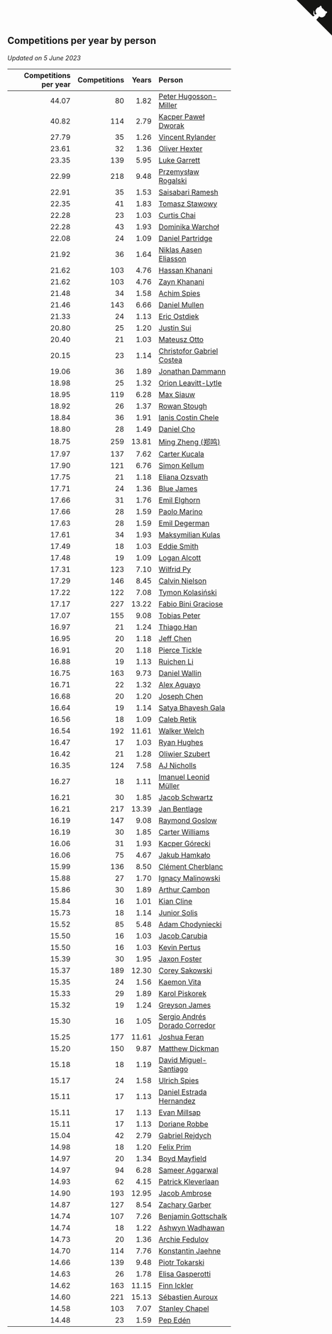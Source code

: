 ## Competitions per year by person

*Updated on  5 June 2023*

| Competitions per year | Competitions | Years | Person |
| ---: | ---: | ---: | :--- |
| 44.07 | 80 | 1.82 | [Peter Hugosson-Miller](https://www.worldcubeassociation.org/persons/2021HUGO01) |
| 40.82 | 114 | 2.79 | [Kacper Paweł Dworak](https://www.worldcubeassociation.org/persons/2020DWOR01) |
| 27.79 | 35 | 1.26 | [Vincent Rylander](https://www.worldcubeassociation.org/persons/2022RYLA01) |
| 23.61 | 32 | 1.36 | [Oliver Hexter](https://www.worldcubeassociation.org/persons/2022HEXT01) |
| 23.35 | 139 | 5.95 | [Luke Garrett](https://www.worldcubeassociation.org/persons/2017GARR05) |
| 22.99 | 218 | 9.48 | [Przemysław Rogalski](https://www.worldcubeassociation.org/persons/2013ROGA02) |
| 22.91 | 35 | 1.53 | [Saisabari Ramesh](https://www.worldcubeassociation.org/persons/2021RAME01) |
| 22.35 | 41 | 1.83 | [Tomasz Stawowy](https://www.worldcubeassociation.org/persons/2021STAW01) |
| 22.28 | 23 | 1.03 | [Curtis Chai](https://www.worldcubeassociation.org/persons/2022CHAI02) |
| 22.28 | 43 | 1.93 | [Dominika Warchoł](https://www.worldcubeassociation.org/persons/2021WARC01) |
| 22.08 | 24 | 1.09 | [Daniel Partridge](https://www.worldcubeassociation.org/persons/2022PART02) |
| 21.92 | 36 | 1.64 | [Niklas Aasen Eliasson](https://www.worldcubeassociation.org/persons/2021ELIA01) |
| 21.62 | 103 | 4.76 | [Hassan Khanani](https://www.worldcubeassociation.org/persons/2018KHAN26) |
| 21.62 | 103 | 4.76 | [Zayn Khanani](https://www.worldcubeassociation.org/persons/2018KHAN28) |
| 21.48 | 34 | 1.58 | [Achim Spies](https://www.worldcubeassociation.org/persons/2021SPIE01) |
| 21.46 | 143 | 6.66 | [Daniel Mullen](https://www.worldcubeassociation.org/persons/2016MULL04) |
| 21.33 | 24 | 1.13 | [Eric Ostdiek](https://www.worldcubeassociation.org/persons/2022OSTD01) |
| 20.80 | 25 | 1.20 | [Justin Sui](https://www.worldcubeassociation.org/persons/2022SUIJ01) |
| 20.40 | 21 | 1.03 | [Mateusz Otto](https://www.worldcubeassociation.org/persons/2022OTTO01) |
| 20.15 | 23 | 1.14 | [Christofor Gabriel Costea](https://www.worldcubeassociation.org/persons/2022COST03) |
| 19.06 | 36 | 1.89 | [Jonathan Dammann](https://www.worldcubeassociation.org/persons/2021DAMM01) |
| 18.98 | 25 | 1.32 | [Orion Leavitt-Lytle](https://www.worldcubeassociation.org/persons/2022LEAV01) |
| 18.95 | 119 | 6.28 | [Max Siauw](https://www.worldcubeassociation.org/persons/2017SIAU02) |
| 18.92 | 26 | 1.37 | [Rowan Stough](https://www.worldcubeassociation.org/persons/2022STOU01) |
| 18.84 | 36 | 1.91 | [Ianis Costin Chele](https://www.worldcubeassociation.org/persons/2021CHEL01) |
| 18.80 | 28 | 1.49 | [Daniel Cho](https://www.worldcubeassociation.org/persons/2021CHOD01) |
| 18.75 | 259 | 13.81 | [Ming Zheng (郑鸣)](https://www.worldcubeassociation.org/persons/2009ZHEN11) |
| 17.97 | 137 | 7.62 | [Carter Kucala](https://www.worldcubeassociation.org/persons/2015KUCA01) |
| 17.90 | 121 | 6.76 | [Simon Kellum](https://www.worldcubeassociation.org/persons/2016KELL12) |
| 17.75 | 21 | 1.18 | [Eliana Ozsvath](https://www.worldcubeassociation.org/persons/2022OZSV01) |
| 17.71 | 24 | 1.36 | [Blue James](https://www.worldcubeassociation.org/persons/2022JAME01) |
| 17.66 | 31 | 1.76 | [Emil Elghorn](https://www.worldcubeassociation.org/persons/2021ELGH01) |
| 17.66 | 28 | 1.59 | [Paolo Marino](https://www.worldcubeassociation.org/persons/2021MARI04) |
| 17.63 | 28 | 1.59 | [Emil Degerman](https://www.worldcubeassociation.org/persons/2021DEGE01) |
| 17.61 | 34 | 1.93 | [Maksymilian Kulas](https://www.worldcubeassociation.org/persons/2021KULA02) |
| 17.49 | 18 | 1.03 | [Eddie Smith](https://www.worldcubeassociation.org/persons/2022SMIT20) |
| 17.48 | 19 | 1.09 | [Logan Alcott](https://www.worldcubeassociation.org/persons/2022ALCO02) |
| 17.31 | 123 | 7.10 | [Wilfrid Py](https://www.worldcubeassociation.org/persons/2016PYWI01) |
| 17.29 | 146 | 8.45 | [Calvin Nielson](https://www.worldcubeassociation.org/persons/2014NIEL03) |
| 17.22 | 122 | 7.08 | [Tymon Kolasiński](https://www.worldcubeassociation.org/persons/2016KOLA02) |
| 17.17 | 227 | 13.22 | [Fabio Bini Graciose](https://www.worldcubeassociation.org/persons/2010GRAC02) |
| 17.07 | 155 | 9.08 | [Tobias Peter](https://www.worldcubeassociation.org/persons/2014PETE03) |
| 16.97 | 21 | 1.24 | [Thiago Han](https://www.worldcubeassociation.org/persons/2022HANT01) |
| 16.95 | 20 | 1.18 | [Jeff Chen](https://www.worldcubeassociation.org/persons/2022CHEN19) |
| 16.91 | 20 | 1.18 | [Pierce Tickle](https://www.worldcubeassociation.org/persons/2022TICK01) |
| 16.88 | 19 | 1.13 | [Ruichen Li](https://www.worldcubeassociation.org/persons/2022LIRU02) |
| 16.75 | 163 | 9.73 | [Daniel Wallin](https://www.worldcubeassociation.org/persons/2013WALL03) |
| 16.71 | 22 | 1.32 | [Alex Aguayo](https://www.worldcubeassociation.org/persons/2022AGUA01) |
| 16.68 | 20 | 1.20 | [Joseph Chen](https://www.worldcubeassociation.org/persons/2022CHEN16) |
| 16.64 | 19 | 1.14 | [Satya Bhavesh Gala](https://www.worldcubeassociation.org/persons/2022GALA03) |
| 16.56 | 18 | 1.09 | [Caleb Retik](https://www.worldcubeassociation.org/persons/2022RETI01) |
| 16.54 | 192 | 11.61 | [Walker Welch](https://www.worldcubeassociation.org/persons/2011WELC01) |
| 16.47 | 17 | 1.03 | [Ryan Hughes](https://www.worldcubeassociation.org/persons/2022HUGH04) |
| 16.42 | 21 | 1.28 | [Oliwier Szubert](https://www.worldcubeassociation.org/persons/2022SZUB01) |
| 16.35 | 124 | 7.58 | [AJ Nicholls](https://www.worldcubeassociation.org/persons/2015NICH04) |
| 16.27 | 18 | 1.11 | [Imanuel Leonid Müller](https://www.worldcubeassociation.org/persons/2022MULL02) |
| 16.21 | 30 | 1.85 | [Jacob Schwartz](https://www.worldcubeassociation.org/persons/2021SCHW01) |
| 16.21 | 217 | 13.39 | [Jan Bentlage](https://www.worldcubeassociation.org/persons/2010BENT01) |
| 16.19 | 147 | 9.08 | [Raymond Goslow](https://www.worldcubeassociation.org/persons/2014GOSL01) |
| 16.19 | 30 | 1.85 | [Carter Williams](https://www.worldcubeassociation.org/persons/2021WILL06) |
| 16.06 | 31 | 1.93 | [Kacper Górecki](https://www.worldcubeassociation.org/persons/2021GORE01) |
| 16.06 | 75 | 4.67 | [Jakub Hamkało](https://www.worldcubeassociation.org/persons/2018HAMK01) |
| 15.99 | 136 | 8.50 | [Clément Cherblanc](https://www.worldcubeassociation.org/persons/2014CHER05) |
| 15.88 | 27 | 1.70 | [Ignacy Malinowski](https://www.worldcubeassociation.org/persons/2021MALI02) |
| 15.86 | 30 | 1.89 | [Arthur Cambon](https://www.worldcubeassociation.org/persons/2021CAMB01) |
| 15.84 | 16 | 1.01 | [Kian Cline](https://www.worldcubeassociation.org/persons/2022CLIN01) |
| 15.73 | 18 | 1.14 | [Junior Solis](https://www.worldcubeassociation.org/persons/2022SOLI03) |
| 15.52 | 85 | 5.48 | [Adam Chodyniecki](https://www.worldcubeassociation.org/persons/2017CHOD02) |
| 15.50 | 16 | 1.03 | [Jacob Carubia](https://www.worldcubeassociation.org/persons/2022CARU02) |
| 15.50 | 16 | 1.03 | [Kevin Pertus](https://www.worldcubeassociation.org/persons/2022PERT01) |
| 15.39 | 30 | 1.95 | [Jaxon Foster](https://www.worldcubeassociation.org/persons/2021FOST01) |
| 15.37 | 189 | 12.30 | [Corey Sakowski](https://www.worldcubeassociation.org/persons/2011SAKO01) |
| 15.35 | 24 | 1.56 | [Kaemon Vita](https://www.worldcubeassociation.org/persons/2021VITA01) |
| 15.33 | 29 | 1.89 | [Karol Piskorek](https://www.worldcubeassociation.org/persons/2021PISK01) |
| 15.32 | 19 | 1.24 | [Greyson James](https://www.worldcubeassociation.org/persons/2022JAME02) |
| 15.30 | 16 | 1.05 | [Sergio Andrés Dorado Corredor](https://www.worldcubeassociation.org/persons/2022CORR05) |
| 15.25 | 177 | 11.61 | [Joshua Feran](https://www.worldcubeassociation.org/persons/2011FERA01) |
| 15.20 | 150 | 9.87 | [Matthew Dickman](https://www.worldcubeassociation.org/persons/2013DICK01) |
| 15.18 | 18 | 1.19 | [David Miguel-Santiago](https://www.worldcubeassociation.org/persons/2022MIGU02) |
| 15.17 | 24 | 1.58 | [Ulrich Spies](https://www.worldcubeassociation.org/persons/2021SPIE02) |
| 15.11 | 17 | 1.13 | [Daniel Estrada Hernandez](https://www.worldcubeassociation.org/persons/2022HERN07) |
| 15.11 | 17 | 1.13 | [Evan Millsap](https://www.worldcubeassociation.org/persons/2022MILL05) |
| 15.11 | 17 | 1.13 | [Doriane Robbe](https://www.worldcubeassociation.org/persons/2022ROBB03) |
| 15.04 | 42 | 2.79 | [Gabriel Rejdych](https://www.worldcubeassociation.org/persons/2020REJD01) |
| 14.98 | 18 | 1.20 | [Felix Prim](https://www.worldcubeassociation.org/persons/2022PRIM01) |
| 14.97 | 20 | 1.34 | [Boyd Mayfield](https://www.worldcubeassociation.org/persons/2022MAYF01) |
| 14.97 | 94 | 6.28 | [Sameer Aggarwal](https://www.worldcubeassociation.org/persons/2017AGGA01) |
| 14.93 | 62 | 4.15 | [Patrick Kleverlaan](https://www.worldcubeassociation.org/persons/2019KLEV01) |
| 14.90 | 193 | 12.95 | [Jacob Ambrose](https://www.worldcubeassociation.org/persons/2010AMBR01) |
| 14.87 | 127 | 8.54 | [Zachary Garber](https://www.worldcubeassociation.org/persons/2014GARB01) |
| 14.74 | 107 | 7.26 | [Benjamin Gottschalk](https://www.worldcubeassociation.org/persons/2016GOTT01) |
| 14.74 | 18 | 1.22 | [Ashwyn Wadhawan](https://www.worldcubeassociation.org/persons/2022WADH02) |
| 14.73 | 20 | 1.36 | [Archie Fedulov](https://www.worldcubeassociation.org/persons/2022FEDU01) |
| 14.70 | 114 | 7.76 | [Konstantin Jaehne](https://www.worldcubeassociation.org/persons/2015JAEH01) |
| 14.66 | 139 | 9.48 | [Piotr Tokarski](https://www.worldcubeassociation.org/persons/2013TOKA01) |
| 14.63 | 26 | 1.78 | [Elisa Gasperotti](https://www.worldcubeassociation.org/persons/2021GASP01) |
| 14.62 | 163 | 11.15 | [Finn Ickler](https://www.worldcubeassociation.org/persons/2012ICKL01) |
| 14.60 | 221 | 15.13 | [Sébastien Auroux](https://www.worldcubeassociation.org/persons/2008AURO01) |
| 14.58 | 103 | 7.07 | [Stanley Chapel](https://www.worldcubeassociation.org/persons/2016CHAP04) |
| 14.48 | 23 | 1.59 | [Pep Edén](https://www.worldcubeassociation.org/persons/2021EDEN01) |


<a href="https://github.com/jonatanklosko/wca_statistics" class="github-corner" aria-label="View source on Github"><svg width="80" height="80" viewBox="0 0 250 250" style="fill:#151513; color:#fff; position: absolute; top: 0; border: 0; right: 0;" aria-hidden="true"><path d="M0,0 L115,115 L130,115 L142,142 L250,250 L250,0 Z"></path><path d="M128.3,109.0 C113.8,99.7 119.0,89.6 119.0,89.6 C122.0,82.7 120.5,78.6 120.5,78.6 C119.2,72.0 123.4,76.3 123.4,76.3 C127.3,80.9 125.5,87.3 125.5,87.3 C122.9,97.6 130.6,101.9 134.4,103.2" fill="currentColor" style="transform-origin: 130px 106px;" class="octo-arm"></path><path d="M115.0,115.0 C114.9,115.1 118.7,116.5 119.8,115.4 L133.7,101.6 C136.9,99.2 139.9,98.4 142.2,98.6 C133.8,88.0 127.5,74.4 143.8,58.0 C148.5,53.4 154.0,51.2 159.7,51.0 C160.3,49.4 163.2,43.6 171.4,40.1 C171.4,40.1 176.1,42.5 178.8,56.2 C183.1,58.6 187.2,61.8 190.9,65.4 C194.5,69.0 197.7,73.2 200.1,77.6 C213.8,80.2 216.3,84.9 216.3,84.9 C212.7,93.1 206.9,96.0 205.4,96.6 C205.1,102.4 203.0,107.8 198.3,112.5 C181.9,128.9 168.3,122.5 157.7,114.1 C157.9,116.9 156.7,120.9 152.7,124.9 L141.0,136.5 C139.8,137.7 141.6,141.9 141.8,141.8 Z" fill="currentColor" class="octo-body"></path></svg></a><style>.github-corner:hover .octo-arm{animation:octocat-wave 560ms ease-in-out}@keyframes octocat-wave{0%,100%{transform:rotate(0)}20%,60%{transform:rotate(-25deg)}40%,80%{transform:rotate(10deg)}}@media (max-width:500px){.github-corner:hover .octo-arm{animation:none}.github-corner .octo-arm{animation:octocat-wave 560ms ease-in-out}}</style>
